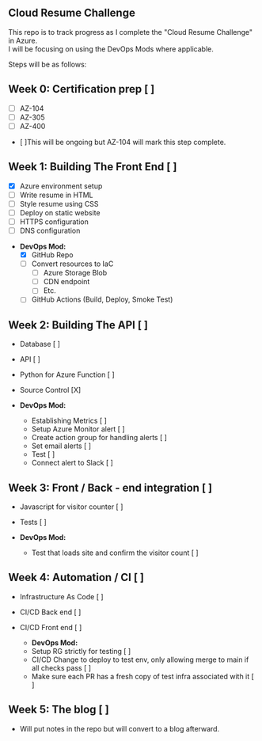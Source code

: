 ## Cloud Resume Challenge 
This repo is to track progress as I complete the "Cloud Resume Challenge" in Azure.\
I will be focusing on using the DevOps Mods where applicable. 

Steps will be as follows: 

## Week 0: Certification prep [ ] 
  - [ ] AZ-104
  - [ ] AZ-305
  - [ ] AZ-400
  - [ ]This will be ongoing but AZ-104 will mark this step complete. 

## Week 1: Building The Front End [ ]
  - [X] Azure environment setup 
  - [ ] Write resume in HTML
  - [ ] Style resume using CSS
  - [ ] Deploy on static website
  - [ ] HTTPS configuration 
  - [ ] DNS configuration 

  * **DevOps Mod:**
    - [X] GitHub Repo
    - [ ] Convert resources to IaC
      - [ ] Azure Storage Blob 
      - [ ] CDN endpoint 
      - [ ] Etc.
    - [ ] GitHub Actions (Build, Deploy, Smoke Test) 

## Week 2: Building The API [ ]
  * Database [ ]
  * API [ ]
  * Python for Azure Function [ ]
  * Source Control [X]

  * **DevOps Mod:**
    * Establishing Metrics [ ]
    * Setup Azure Monitor alert [ ]
    * Create action group for handling alerts [ ]
    * Set email alerts [ ]
    * Test [ ]
    * Connect alert to Slack [ ]

## Week 3: Front / Back - end integration [ ]
  * Javascript for visitor counter [ ]
  * Tests  [ ]

  * **DevOps Mod:**
    * Test that loads site and confirm the visitor count [ ]

## Week 4: Automation / CI [ ] 
  * Infrastructure As Code [ ]
  * CI/CD Back end [ ]
  * CI/CD Front end [ ]

    * **DevOps Mod:**
    * Setup RG strictly for testing [ ]
    * CI/CD Change to deploy to test env, only allowing merge to main if all checks pass [ ]
    * Make sure each PR has a fresh copy of test infra associated with it [ ]

## Week 5: The blog [ ]
  * Will put notes in the repo but will convert to a blog afterward.

  


  

